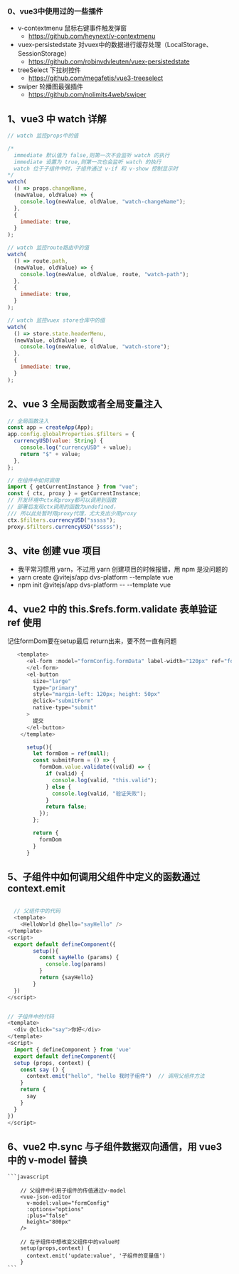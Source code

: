 
### 0、vue3中使用过的一些插件
- v-contextmenu 鼠标右键事件触发弹窗 
  - https://github.com/heynext/v-contextmenu
- vuex-persistedstate 对vuex中的数据进行缓存处理（LocalStorage、SessionStorage） 
  - https://github.com/robinvdvleuten/vuex-persistedstate
- treeSelect 下拉树控件
  - https://github.com/megafetis/vue3-treeselect
- swiper 轮播图最强插件
  - https://github.com/nolimits4web/swiper

## 1、vue3 中 watch 详解

```javascript
// watch 监控props中的值

/*
  immediate 默认值为 false,则第一次不会监听 watch 的执行
  immediate 设置为 true,则第一次也会监听 watch 的执行
  watch 位于子组件中时，子组件通过 v-if 和 v-show 控制显示时
*/
watch(
  () => props.changeName,
  (newValue, oldValue) => {
    console.log(newValue, oldValue, "watch-changeName");
  },
  {
    immediate: true,
  }
);

// watch 监控route路由中的值
watch(
  () => route.path,
  (newValue, oldValue) => {
    console.log(newValue, oldValue, route, "watch-path");
  },
  {
    immediate: true,
  }
);

// watch 监控vuex store仓库中的值
watch(
  () => store.state.headerMenu,
  (newValue, oldValue) => {
    console.log(newValue, oldValue, "watch-store");
  },
  {
    immediate: true,
  }
);
```

## 2、vue 3 全局函数或者全局变量注入

```javascript
// 全局函数注入
const app = createApp(App);
app.config.globalProperties.$filters = {
  currencyUSD(value: String) {
    console.log("currencyUSD" + value);
    return "$" + value;
  },
};

// 在组件中如何调用
import { getCurrentInstance } from "vue";
const { ctx, proxy } = getCurrentInstance;
// 开发环境中ctx和proxy都可以调用到函数
// 部署后发现ctx调用的函数为undefined，
/// 所以此处暂时用proxy代理，尤大支出少用proxy
ctx.$filters.currencyUSD("sssss");
proxy.$filters.currencyUSD("sssss");
```

## 3、vite 创建 vue 项目

- 我平常习惯用 yarn，不过用 yarn 创建项目的时候报错，用 npm 是没问题的
- yarn create @vitejs/app dvs-platform --template vue
- npm init @vitejs/app dvs-platform -- --template vue

## 4、vue2 中的 this.$refs.form.validate 表单验证 ref 使用
  记住formDom要在setup最后 return出来，要不然一直有问题
```javascript
   <template>
      <el-form :model="formConfig.formData" label-width="120px" ref="formDom">
      </el-form>
      <el-button
        size="large"
        type="primary"
        style="margin-left: 120px; height: 50px"
        @click="submitForm"
        native-type="submit"
      >
        提交
      </el-button>
    </template>

      setup(){
        let formDom = ref(null);
        const submitForm = () => {
          formDom.value.validate((valid) => {
            if (valid) {
              console.log(valid, "this.valid");
            } else {
              console.log(valid, "验证失败");
            }
            return false;
          });
        };

        return {
          formDom
        }
      }
```

## 5、子组件中如何调用父组件中定义的函数通过 context.emit

```javascript

  // 父组件中的代码
  <template>
    <HelloWorld @hello="sayHello" />
</template>
<script>
  export default defineComponent({
        setup(){
          const sayHello (params) {
            console.log(params)
          }
          return {sayHello}
        }
  })
</script>


// 子组件中的代码
<template>
  <div @click="say">你好</div>
</template>
<script>
  import { defineComponent } from 'vue'
  export default defineComponent({
  setup (props, context) {
    const say () {
      context.emit("hello", "hello 我时子组件")  // 调用父组件方法
    }
    return {
      say
    }
  }
})
</script>
```

## 6、vue2 中.sync 与子组件数据双向通信，用 vue3 中的 v-model 替换

    ```javascript

        // 父组件中引用子组件的传值通过v-model
        <vue-json-editor
          v-model:value="formConfig"
          :options="options"
          :plus="false"
          height="800px"
        />

        // 在子组件中想改变父组件中的value时
        setup(props,context) {
          context.emit('update:value', '子组件的变量值')
        }
    ```
